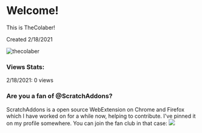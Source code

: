# Welcome!
This is TheColaber!

Created 2/18/2021

<img src="https://komarev.com/ghpvc/?username=thecolaber&label=Profile%20views&color=0e75b6&style=flat" alt="thecolaber" />

### Views Stats:
2/18/2021: 0 views

### Are you a fan of @ScratchAddons?
ScratchAddons is a open source WebExtension on Chrome and Firefox which I have worked on for a while now, helping to contribute. I've pinned it on my profile somewhere. You can join the fan club in that case: [![](https://img.shields.io/badge/join-the_fanclub-7289da.svg?style=flat-square)](https://discord.gg/2qKGg5gGAh)
